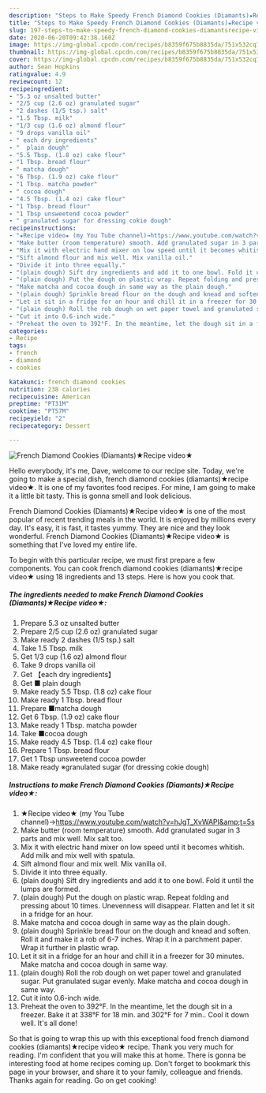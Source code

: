 ```yaml
---
description: "Steps to Make Speedy French Diamond Cookies (Diamants)★Recipe video★"
title: "Steps to Make Speedy French Diamond Cookies (Diamants)★Recipe video★"
slug: 197-steps-to-make-speedy-french-diamond-cookies-diamantsrecipe-video
date: 2020-06-20T09:42:38.160Z
image: https://img-global.cpcdn.com/recipes/b8359f675b8835da/751x532cq70/french-diamond-cookies-diamants★recipe-video★-recipe-main-photo.jpg
thumbnail: https://img-global.cpcdn.com/recipes/b8359f675b8835da/751x532cq70/french-diamond-cookies-diamants★recipe-video★-recipe-main-photo.jpg
cover: https://img-global.cpcdn.com/recipes/b8359f675b8835da/751x532cq70/french-diamond-cookies-diamants★recipe-video★-recipe-main-photo.jpg
author: Sean Hopkins
ratingvalue: 4.9
reviewcount: 12
recipeingredient:
- "5.3 oz unsalted butter"
- "2/5 cup (2.6 oz) granulated sugar"
- "2 dashes (1/5 tsp.) salt"
- "1.5 Tbsp. milk"
- "1/3 cup (1.6 oz) almond flour"
- "9 drops vanilla oil"
- " each dry ingredients"
- "  plain dough"
- "5.5 Tbsp. (1.8 oz) cake flour"
- "1 Tbsp. bread flour"
- " matcha dough"
- "6 Tbsp. (1.9 oz) cake flour"
- "1 Tbsp. matcha powder"
- " cocoa dough"
- "4.5 Tbsp. (1.4 oz) cake flour"
- "1 Tbsp. bread flour"
- "1 Tbsp unsweetend cocoa powder"
- " granulated sugar for dressing cokie dough"
recipeinstructions:
- "★Recipe video★ (my You Tube channel)→https://www.youtube.com/watch?v=hJgT_XvWAPI&amp;t=5s"
- "Make butter (room temperature) smooth. Add granulated sugar in 3 parts and mix well. Mix salt too."
- "Mix it with electric hand mixer on low speed until it becomes whitish. Add milk and mix well with spatula."
- "Sift almond flour and mix well. Mix vanilla oil."
- "Divide it into three equally."
- "(plain dough) Sift dry ingredients and add it to one bowl. Fold it until the lumps are formed."
- "(plain dough) Put the dough on plastic wrap. Repeat folding and pressing about 10 times. Unevenness will disappear. Flatten and let it sit in a fridge for an hour."
- "Make matcha and cocoa dough in same way as the plain dough."
- "(plain dough) Sprinkle bread flour on the dough and knead and soften. Roll it and make it a rob of 6-7 inches. Wrap it in a parchment paper. Wrap it further in plastic wrap."
- "Let it sit in a fridge for an hour and chill it in a freezer for 30 minutes. Make matcha and cocoa dough in same way."
- "(plain dough) Roll the rob dough on wet paper towel and granulated sugar. Put granulated sugar evenly. Make matcha and cocoa dough in same way."
- "Cut it into 0.6-inch wide."
- "Preheat the oven to 392°F. In the meantime, let the dough sit in a freezer. Bake it at 338°F for 18 min. and 302°F for 7 min.. Cool it down well. It&#39;s all done!"
categories:
- Recipe
tags:
- french
- diamond
- cookies

katakunci: french diamond cookies 
nutrition: 238 calories
recipecuisine: American
preptime: "PT31M"
cooktime: "PT57M"
recipeyield: "2"
recipecategory: Dessert

---
```



![French Diamond Cookies (Diamants)★Recipe video★](https://img-global.cpcdn.com/recipes/b8359f675b8835da/751x532cq70/french-diamond-cookies-diamants★recipe-video★-recipe-main-photo.jpg)

Hello everybody, it's me, Dave, welcome to our recipe site. Today, we're going to make a special dish, french diamond cookies (diamants)★recipe video★. It is one of my favorites food recipes. For mine, I am going to make it a little bit tasty. This is gonna smell and look delicious.

French Diamond Cookies (Diamants)★Recipe video★ is one of the most popular of recent trending meals in the world. It is enjoyed by millions every day. It's easy, it is fast, it tastes yummy. They are nice and they look wonderful. French Diamond Cookies (Diamants)★Recipe video★ is something that I've loved my entire life.




To begin with this particular recipe, we must first prepare a few components. You can cook french diamond cookies (diamants)★recipe video★ using 18 ingredients and 13 steps. Here is how you cook that.

<!--inarticleads1-->

##### The ingredients needed to make French Diamond Cookies (Diamants)★Recipe video★:

1. Prepare 5.3 oz unsalted butter
1. Prepare 2/5 cup (2.6 oz) granulated sugar
1. Make ready 2 dashes (1/5 tsp.) salt
1. Take 1.5 Tbsp. milk
1. Get 1/3 cup (1.6 oz) almond flour
1. Take 9 drops vanilla oil
1. Get  【each dry ingredients】
1. Get  ■ plain dough
1. Make ready 5.5 Tbsp. (1.8 oz) cake flour
1. Make ready 1 Tbsp. bread flour
1. Prepare  ■matcha dough
1. Get 6 Tbsp. (1.9 oz) cake flour
1. Make ready 1 Tbsp. matcha powder
1. Take  ■cocoa dough
1. Make ready 4.5 Tbsp. (1.4 oz) cake flour
1. Prepare 1 Tbsp. bread flour
1. Get 1 Tbsp unsweetend cocoa powder
1. Make ready  ※granulated sugar (for dressing cokie dough)




<!--inarticleads2-->

##### Instructions to make French Diamond Cookies (Diamants)★Recipe video★:

1. ★Recipe video★ (my You Tube channel)→https://www.youtube.com/watch?v=hJgT_XvWAPI&amp;t=5s
1. Make butter (room temperature) smooth. Add granulated sugar in 3 parts and mix well. Mix salt too.
1. Mix it with electric hand mixer on low speed until it becomes whitish. Add milk and mix well with spatula.
1. Sift almond flour and mix well. Mix vanilla oil.
1. Divide it into three equally.
1. (plain dough) Sift dry ingredients and add it to one bowl. Fold it until the lumps are formed.
1. (plain dough) Put the dough on plastic wrap. Repeat folding and pressing about 10 times. Unevenness will disappear. Flatten and let it sit in a fridge for an hour.
1. Make matcha and cocoa dough in same way as the plain dough.
1. (plain dough) Sprinkle bread flour on the dough and knead and soften. Roll it and make it a rob of 6-7 inches. Wrap it in a parchment paper. Wrap it further in plastic wrap.
1. Let it sit in a fridge for an hour and chill it in a freezer for 30 minutes. Make matcha and cocoa dough in same way.
1. (plain dough) Roll the rob dough on wet paper towel and granulated sugar. Put granulated sugar evenly. Make matcha and cocoa dough in same way.
1. Cut it into 0.6-inch wide.
1. Preheat the oven to 392°F. In the meantime, let the dough sit in a freezer. Bake it at 338°F for 18 min. and 302°F for 7 min.. Cool it down well. It&#39;s all done!




So that is going to wrap this up with this exceptional food french diamond cookies (diamants)★recipe video★ recipe. Thank you very much for reading. I'm confident that you will make this at home. There is gonna be interesting food at home recipes coming up. Don't forget to bookmark this page in your browser, and share it to your family, colleague and friends. Thanks again for reading. Go on get cooking!
